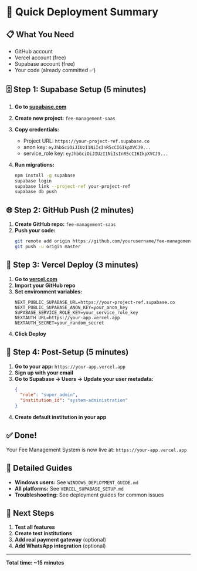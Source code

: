 # 🚀 Quick Deployment Summary

## 📋 **What You Need**

- GitHub account
- Vercel account (free)
- Supabase account (free)
- Your code (already committed ✅)

## 🗄 **Step 1: Supabase Setup (5 minutes)**

1. **Go to [supabase.com](https://supabase.com)**
2. **Create new project:** `fee-management-saas`
3. **Copy credentials:**
   - Project URL: `https://your-project-ref.supabase.co`
   - anon key: `eyJhbGciOiJIUzI1NiIsInR5cCI6IkpXVCJ9...`
   - service_role key: `eyJhbGciOiJIUzI1NiIsInR5cCI6IkpXVCJ9...`

4. **Run migrations:**
   ```bash
   npm install -g supabase
   supabase login
   supabase link --project-ref your-project-ref
   supabase db push
   ```

## 🌐 **Step 2: GitHub Push (2 minutes)**

1. **Create GitHub repo:** `fee-management-saas`
2. **Push your code:**
   ```bash
   git remote add origin https://github.com/yourusername/fee-management-saas.git
   git push -u origin master
   ```

## 🚀 **Step 3: Vercel Deploy (3 minutes)**

1. **Go to [vercel.com](https://vercel.com)**
2. **Import your GitHub repo**
3. **Set environment variables:**
   ```env
   NEXT_PUBLIC_SUPABASE_URL=https://your-project-ref.supabase.co
   NEXT_PUBLIC_SUPABASE_ANON_KEY=your_anon_key
   SUPABASE_SERVICE_ROLE_KEY=your_service_role_key
   NEXTAUTH_URL=https://your-app.vercel.app
   NEXTAUTH_SECRET=your_random_secret
   ```
4. **Click Deploy**

## 🔧 **Step 4: Post-Setup (5 minutes)**

1. **Go to your app:** `https://your-app.vercel.app`
2. **Sign up with your email**
3. **Go to Supabase → Users → Update your user metadata:**
   ```json
   {
     "role": "super_admin",
     "institution_id": "system-administration"
   }
   ```
4. **Create default institution in your app**

## ✅ **Done!**

Your Fee Management System is now live at: `https://your-app.vercel.app`

## 📖 **Detailed Guides**

- **Windows users:** See `WINDOWS_DEPLOYMENT_GUIDE.md`
- **All platforms:** See `VERCEL_SUPABASE_SETUP.md`
- **Troubleshooting:** See deployment guides for common issues

## 🎯 **Next Steps**

1. **Test all features**
2. **Create test institutions**
3. **Add real payment gateway** (optional)
4. **Add WhatsApp integration** (optional)

---

**Total time: ~15 minutes**
